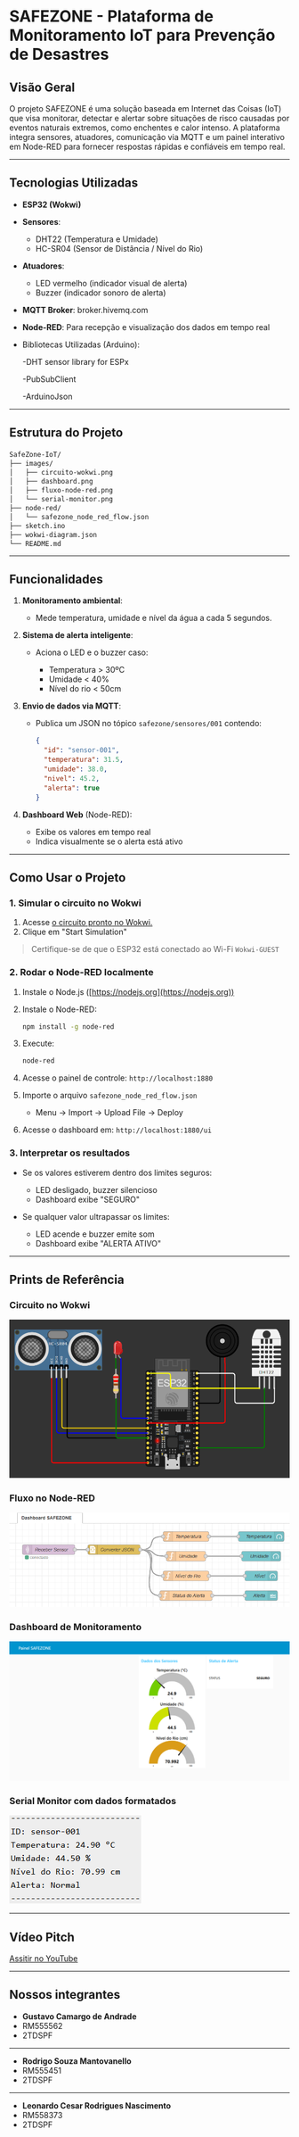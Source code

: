 # SAFEZONE - Plataforma de Monitoramento IoT para Prevenção de Desastres

## Visão Geral

O projeto SAFEZONE é uma solução baseada em Internet das Coisas (IoT) que visa monitorar, detectar e alertar sobre situações de risco causadas por eventos naturais extremos, como enchentes e calor intenso. A plataforma integra sensores, atuadores, comunicação via MQTT e um painel interativo em Node-RED para fornecer respostas rápidas e confiáveis em tempo real.

---

## Tecnologias Utilizadas

* **ESP32 (Wokwi)**
* **Sensores**:

  * DHT22 (Temperatura e Umidade)
  * HC-SR04 (Sensor de Distância / Nível do Rio)
* **Atuadores**:

  * LED vermelho (indicador visual de alerta)
  * Buzzer (indicador sonoro de alerta)
* **MQTT Broker**: broker.hivemq.com
* **Node-RED**: Para recepção e visualização dos dados em tempo real
* Bibliotecas Utilizadas (Arduino):

  -DHT sensor library for ESPx

  -PubSubClient

  -ArduinoJson

---

## Estrutura do Projeto

```
SafeZone-IoT/
├── images/
│   ├── circuito-wokwi.png
│   ├── dashboard.png
│   ├── fluxo-node-red.png
│   └── serial-monitor.png
├── node-red/
│   └── safezone_node_red_flow.json
├── sketch.ino
├── wokwi-diagram.json
└── README.md
```

---

## Funcionalidades

1. **Monitoramento ambiental**:

   * Mede temperatura, umidade e nível da água a cada 5 segundos.

2. **Sistema de alerta inteligente**:

   * Aciona o LED e o buzzer caso:

     * Temperatura > 30ºC
     * Umidade < 40%
     * Nível do rio < 50cm

3. **Envio de dados via MQTT**:

   * Publica um JSON no tópico `safezone/sensores/001` contendo:

     ```json
     {
       "id": "sensor-001",
       "temperatura": 31.5,
       "umidade": 38.0,
       "nivel": 45.2,
       "alerta": true
     }
     ```

4. **Dashboard Web** (Node-RED):

   * Exibe os valores em tempo real
   * Indica visualmente se o alerta está ativo

---

## Como Usar o Projeto

### 1. Simular o circuito no Wokwi

1. Acesse [o circuito pronto no Wokwi.](https://wokwi.com/projects/432677368555166721)
2. Clique em "Start Simulation"

> Certifique-se de que o ESP32 está conectado ao Wi-Fi `Wokwi-GUEST`

### 2. Rodar o Node-RED localmente

1. Instale o Node.js ([https://nodejs.org](https://nodejs.org))
2. Instale o Node-RED:

   ```bash
   npm install -g node-red
   ```
3. Execute:

   ```bash
   node-red
   ```
4. Acesse o painel de controle: `http://localhost:1880`
5. Importe o arquivo `safezone_node_red_flow.json`

   * Menu → Import → Upload File → Deploy
6. Acesse o dashboard em: `http://localhost:1880/ui`

### 3. Interpretar os resultados

* Se os valores estiverem dentro dos limites seguros:

  * LED desligado, buzzer silencioso
  * Dashboard exibe "SEGURO"

* Se qualquer valor ultrapassar os limites:

  * LED acende e buzzer emite som
  * Dashboard exibe "ALERTA ATIVO"

---

## Prints de Referência

### Circuito no Wokwi

![Circuito Wokwi](images/circuito-wokwi.png)

### Fluxo no Node-RED

![Fluxo Node-RED](images/fluxo-node-red.png)

### Dashboard de Monitoramento

![Dashboard Node-RED](images/dashboard.png)

### Serial Monitor com dados formatados

![Serial Monitor](images/serial-monitor.png)

---

## Vídeo Pitch
[Assitir no YouTube](https://www.youtube.com/watch?v=rr52OMIIDYU)

---

## Nossos integrantes
- **Gustavo Camargo de Andrade**
- RM555562
- 2TDSPF
-------------------------------------------
- **Rodrigo Souza Mantovanello**
- RM555451
- 2TDSPF
-------------------------------------------
- **Leonardo Cesar Rodrigues Nascimento**
- RM558373
- 2TDSPF
